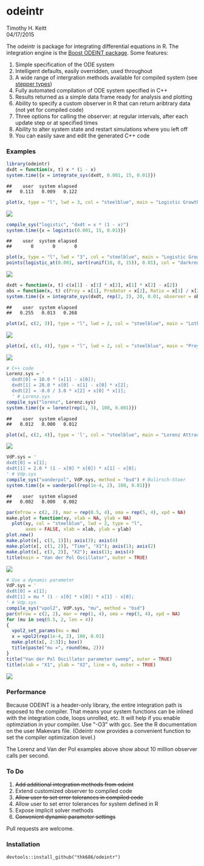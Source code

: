 # odeintr
Timothy H. Keitt  
04/17/2015  

The odeintr is package for integrating differential equations in R. The integration engine is
the [Boost ODEINT package](http://www.odeint.com). Some features:

1. Simple specification of the ODE system
1. Intelligent defaults, easily overridden, used throughout
1. A wide range of intergration methods available for compiled system (see [stepper types](http://www.boost.org/doc/libs/1_58_0/libs/numeric/odeint/doc/html/boost_numeric_odeint/odeint_in_detail/steppers.html#boost_numeric_odeint.odeint_in_detail.steppers.stepper_overview))
1. Fully automated compilation of ODE system specified in C++
1. Results returned as a simple data frame ready for analysis and plotting
1. Ability to specify a custom observer in R that can return aribtrary data (not yet for compiled code)
1. Three options for calling the observer: at regular intervals, after each update step or at specified times
1. Ability to alter system state and restart simulations where you left off
1. You can easily save and edit the generated C++ code

### Examples


```r
library(odeintr)
dxdt = function(x, t) x * (1 - x)
system.time({x = integrate_sys(dxdt, 0.001, 15, 0.01)})
```

```
##    user  system elapsed 
##   0.113   0.009   0.122
```

```r
plot(x, type = "l", lwd = 3, col = "steelblue", main = "Logistic Growth")
```

![](README_files/figure-html/unnamed-chunk-1-1.png) 

```r
compile_sys("logistic", "dxdt = x * (1 - x)")
system.time({x = logistic(0.001, 15, 0.01)})
```

```
##    user  system elapsed 
##       0       0       0
```

```r
plot(x, type = "l", lwd = "3", col = "steelblue", main = "Logistic Growth")
points(logistic_at(0.001, sort(runif(10, 0, 15)), 0.01), col = "darkred")
```

![](README_files/figure-html/unnamed-chunk-1-2.png) 


```r
dxdt = function(x, t) c(x[1] - x[1] * x[2], x[1] * x[2] - x[2])
obs = function(x, t) c(Prey = x[1], Predator = x[2], Ratio = x[1] / x[2])
system.time({x = integrate_sys(dxdt, rep(2, 2), 20, 0.01, observer = obs)})
```

```
##    user  system elapsed 
##   0.255   0.013   0.268
```

```r
plot(x[, c(2, 3)], type = "l", lwd = 2, col = "steelblue", main = "Lotka-Volterra Phase Plot")
```

![](README_files/figure-html/unnamed-chunk-2-1.png) 

```r
plot(x[, c(1, 4)], type = "l", lwd = 2, col = "steelblue", main = "Prey-Predator Ratio")
```

![](README_files/figure-html/unnamed-chunk-2-2.png) 


```r
# C++ code
Lorenz.sys = '
  dxdt[0] = 10.0 * (x[1] - x[0]);
  dxdt[1] = 28.0 * x[0] - x[1] - x[0] * x[2];
  dxdt[2] = -8.0 / 3.0 * x[2] + x[0] * x[1];
  ' # Lorenz.sys
compile_sys("lorenz", Lorenz.sys)
system.time({x = lorenz(rep(1, 3), 100, 0.001)})
```

```
##    user  system elapsed 
##   0.012   0.000   0.012
```

```r
plot(x[, c(2, 4)], type = 'l', col = "steelblue", main = "Lorenz Attractor")
```

![](README_files/figure-html/unnamed-chunk-3-1.png) 


```r
VdP.sys = '
dxdt[0] = x[1];
dxdt[1] = 2.0 * (1 - x[0] * x[0]) * x[1] - x[0];
' # Vdp.sys
compile_sys("vanderpol", VdP.sys, method = "bsd") # Bulirsch-Stoer
system.time({x = vanderpol(rep(1e-4, 2), 100, 0.01)})
```

```
##    user  system elapsed 
##   0.002   0.000   0.002
```

```r
par(mfrow = c(2, 2), mar = rep(0.5, 4), oma = rep(5, 4), xpd = NA)
make.plot = function(xy, xlab = NA, ylab = NA)
  plot(xy, col = "steelblue", lwd = 2, type = "l",
       axes = FALSE, xlab = xlab, ylab = ylab)
plot.new()
make.plot(x[, c(3, 1)]); axis(3); axis(4)
make.plot(x[, c(1, 2)], "Time", "X1"); axis(1); axis(2)
make.plot(x[, c(3, 2)], "X2"); axis(1); axis(4)
title(main = "Van der Pol Oscillator", outer = TRUE)
```

![](README_files/figure-html/unnamed-chunk-4-1.png) 


```r
# Use a dynamic parameter
VdP.sys = '
dxdt[0] = x[1];
dxdt[1] = mu * (1 - x[0] * x[0]) * x[1] - x[0];
' # Vdp.sys
compile_sys("vpol2", VdP.sys, "mu", method = "bsd")
par(mfrow = c(2, 2), mar = rep(1, 4), oma = rep(3, 4), xpd = NA)
for (mu in seq(0.5, 2, len = 4))
{
  vpol2_set_params(mu = mu)
  x = vpol2(rep(1e-4, 2), 100, 0.01)
  make.plot(x[, 2:3]); box()
  title(paste("mu =", round(mu, 2)))
}
title("Van der Pol Oscillator parameter sweep", outer = TRUE)
title(xlab = "X1", ylab = "X2", line = 0, outer = TRUE)
```

![](README_files/figure-html/unnamed-chunk-5-1.png) 

### Performance

Because ODEINT is a header-only library, the entire integration path is exposed to the compiler. That means your system functions can be inlined with the integration code, loops unrolled, etc. It will help if you enable optimziation in your compiler. Use "-O3" with gcc. See the R documentation on the user Makevars file. (Odeintr now provides a convenient function to set the compiler
optimization level.)

The Lorenz  and Van der Pol examples above show about 10 million observer calls per second.

### To Do

1. ~~Add additional integration methods from odeint~~
1. Extend customized observer to compiled code
1. ~~Allow user to set error tolerances in compiled code~~
1. Allow user to set error tolerances for system defined in R
1. Expose implicit solver methods
1. ~~Convenient dynamic parameter settings~~

Pull requests are welcome.

### Installation

```
devtools::install_github("thk686/odeintr")
```
